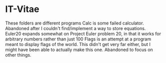 # IT-Vitae
These folders are different programs
Calc is some failed calculator. Abandoned after I couldn't find/implement a way to store equations.
Euler20 expands somewhat on Project Euler problem 20, in that it works for arbitrary numbers rather than just 100
Flags is an attempt at a program meant to display flags of the world. This didn't get very far either, but I might have been able to actually make this one. Abandoned to focus on other things.
